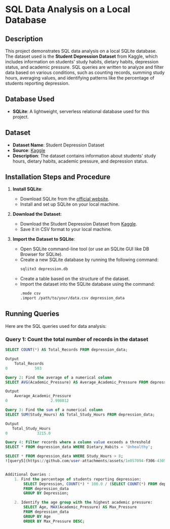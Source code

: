 # SQL Data Analysis on a Local Database

## Description
This project demonstrates SQL data analysis on a local SQLite database. The dataset used is the **Student Depression Dataset** from Kaggle, which includes information on students' study habits, dietary habits, depression status, and academic pressure. SQL queries are written to analyze and filter data based on various conditions, such as counting records, summing study hours, averaging values, and identifying patterns like the percentage of students reporting depression.

## Database Used
- **SQLite**: A lightweight, serverless relational database used for this project.

## Dataset
- **Dataset Name**: Student Depression Dataset
- **Source**: [Kaggle](https://www.kaggle.com/datasets)
- **Description**: The dataset contains information about students' study hours, dietary habits, academic pressure, and depression status.

## Installation Steps and Procedure

1. **Install SQLite**:
   - Download SQLite from the [official website](https://www.sqlite.org/download.html).
   - Install and set up SQLite on your local machine.

2. **Download the Dataset**:
   - Download the Student Depression Dataset from [Kaggle](https://www.kaggle.com/datasets).
   - Save it in CSV format to your local machine.

3. **Import the Dataset to SQLite**:
   - Open SQLite command-line tool (or use an SQLite GUI like DB Browser for SQLite).
   - Create a new SQLite database by running the following command:
     ```bash
     sqlite3 depression.db
     ```
   - Create a table based on the structure of the dataset.
   - Import the dataset into the SQLite database using the command:
     ```bash
     .mode csv
     .import /path/to/your/data.csv depression_data
     ```

## Running Queries

Here are the SQL queries used for data analysis:

### Query 1: Count the total number of records in the dataset
```sql
SELECT COUNT(*) AS Total_Records FROM depression_data;

Output 
    Total_Records
0            503

Query 2: Find the average of a numerical column
SELECT AVG(Academic_Pressure) AS Average_Academic_Pressure FROM depression_data;

Output
    Average_Academic_Pressure
0                   2.998012

Query 3: Find the sum of a numerical column
SELECT SUM(Study_Hours) AS Total_Study_Hours FROM depression_data;

Output
   Total_Study_Hours
0             3215.0

Query 4: Filter records where a column value exceeds a threshold
SELECT * FROM depression_data WHERE Dietary_Habits = 'Unhealthy';

SELECT * FROM depression_data WHERE Study_Hours > 8;
![query5](https://github.com/user-attachments/assets/1e057094-f306-4305-983b-03c3d19511ba)


Additional Queries : 
    1. Find the percentage of students reporting depression:
        SELECT Depression, COUNT(*) * 100.0 / (SELECT COUNT(*) FROM depression_data) AS Percentage
        FROM depression_data
        GROUP BY Depression;

    2. Identify the age group with the highest academic pressure:
        SELECT Age, MAX(Academic_Pressure) AS Max_Pressure
        FROM depression_data
        GROUP BY Age
        ORDER BY Max_Pressure DESC;


